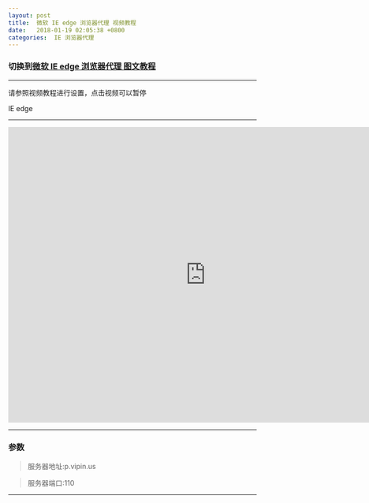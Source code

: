 ```yaml
---
layout: post
title:  微软 IE edge 浏览器代理 视频教程
date:   2018-01-19 02:05:38 +0800
categories:  IE 浏览器代理
---
```


### 切换到[微软 IE edge 浏览器代理 **图文教程**](/2018/01/iee_txt/ "IE edge")

****

请参照视频教程进行设置，点击视频可以暂停

IE edge
****
<iframe width="800" height="600" src="http://f.vipin.us:88/videos/iee.mp4" frameborder="0" allow="autoplay; encrypted-media" allowfullscreen></iframe>

****

### 参数

>服务器地址:p.vipin.us

>服务器端口:110

****
